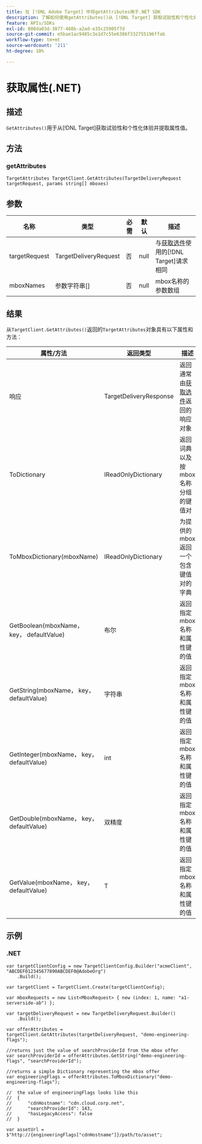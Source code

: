 ```yaml
---
title: 在 [!DNL Adobe Target] 中将getAttributes用于.NET SDK
description: 了解如何使用getAttributes()从 [!DNL Target] 获取试验性和个性化体验并提取属性值。
feature: APIs/SDKs
exl-id: 808da83d-3077-468b-a2ad-e35c25905f7d
source-git-commit: e5bae1ac9485c3e1d7c55e6386f332755196ffab
workflow-type: tm+mt
source-wordcount: '211'
ht-degree: 10%

---
```


# 获取属性(.NET)

## 描述

`GetAttributes()`用于从[!DNL Target]获取试验性和个性化体验并提取属性值。

## 方法

### getAttributes

```dotnet {line-numbers="true"}
TargetAttributes TargetClient.GetAttributes(TargetDeliveryRequest targetRequest, params string[] mboxes)
```

## 参数

| 名称 | 类型 | 必需 | 默认 | 描述 |
| --- | --- | --- | --- | --- |
| targetRequest | TargetDeliveryRequest | 否 | null | 与[获取选件](get-offers.md)使用的&#x200B;[!DNL Target]请求相同 |
| mboxNames | 参数字符串[] | 否 | null | mbox名称的参数数组 |

## 结果

从`TargetClient.GetAttributes()`返回的`TargetAttributes`对象具有以下属性和方法：

| 属性/方法 | 返回类型 | 描述 |
| --- | --- | --- |
| 响应 | TargetDeliveryResponse | 返回通常由[获取选件](get-offers.md)返回的响应对象 |
| ToDictionary | IReadOnlyDictionary | 返回词典以及按mbox名称分组的键值对 |
| ToMboxDictionary(mboxName) | IReadOnlyDictionary | 为提供的mbox返回一个包含键值对的字典 |
| GetBoolean(mboxName， key， defaultValue) | 布尔 | 返回指定mbox名称和属性键的值 |
| GetString(mboxName， key， defaultValue) | 字符串 | 返回指定mbox名称和属性键的值 |
| GetInteger(mboxName， key， defaultValue) | int | 返回指定mbox名称和属性键的值 |
| GetDouble(mboxName， key， defaultValue) | 双精度 | 返回指定mbox名称和属性键的值 |
| GetValue(mboxName， key， defaultValue) | T | 返回指定mbox名称和属性键的值 |

## 示例

### \.NET

```dotnet {line-numbers="true"}
var targetClientConfig = new TargetClientConfig.Builder("acmeClient", "ABCDEF012345677890ABCDEF0@AdobeOrg")
    .Build();

var targetClient = TargetClient.Create(targetClientConfig);

var mboxRequests = new List<MboxRequest> { new (index: 1, name: "a1-serverside-ab") };

var targetDeliveryRequest = new TargetDeliveryRequest.Builder()
    .Build();

var offerAttributes = targetClient.GetAttributes(targetDeliveryRequest, "demo-engineering-flags");

//returns just the value of searchProviderId from the mbox offer
var searchProviderId = offerAttributes.GetString("demo-engineering-flags", "searchProviderId");

//returns a simple Dictionary representing the mbox offer
var engineeringFlags = offerAttributes.ToMboxDictionary("demo-engineering-flags");

//  the value of engineeringFlags looks like this
//  {
//      "cdnHostname": "cdn.cloud.corp.net",
//      "searchProviderId": 143,
//      "hasLegacyAccess": false
//  }

var assetUrl = $"http://{engineeringFlags["cdnHostname"]}/path/to/asset";
```
